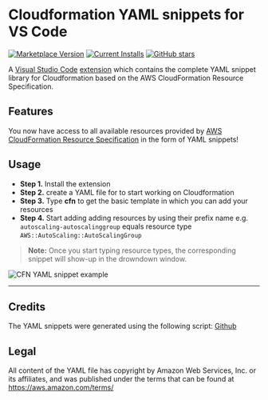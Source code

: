 # Cloudformation YAML snippets for VS Code

[![Marketplace Version](https://vsmarketplacebadge.apphb.com/version/dsteenman.cloudformation-yaml-snippets.svg 'Current Release')](https://marketplace.visualstudio.com/items?itemName=dsteenman.cloudformation-yaml-snippets)
[![Current Installs](https://vsmarketplacebadge.apphb.com/installs-short/dsteenman.cloudformation-yaml-snippets.svg 'Currently Installed')](https://marketplace.visualstudio.com/items?itemName=dsteenman.cloudformation-yaml-snippets)
[![GitHub stars](https://img.shields.io/github/stars/dsteenman/cloudformation-yaml-snippets.svg?style=social)](https://github.com/dsteenman/cloudformation-yaml-snippets)

A [Visual Studio Code](https://code.visualstudio.com/) [extension](https://marketplace.visualstudio.com/items?itemName=dsteenman.cloudformation-yaml-snippets) which contains the complete YAML snippet library for Cloudformation based on the AWS CloudFormation Resource Specification.

## Features

You now have access to all available resources provided by [AWS CloudFormation Resource Specification](https://docs.aws.amazon.com/AWSCloudFormation/latest/UserGuide/cfn-resource-specification.html) in the form of YAML snippets! 

## Usage

* **Step 1.** Install the extension
* **Step 2.** create a YAML file for to start working on Cloudformation
* **Step 3.** Type **cfn** to get the basic template in which you can add your resources
* **Step 4.** Start adding adding resources by using their prefix name e.g. ```autoscaling-autoscalinggroup``` equals resource type ```AWS::AutoScaling::AutoScalingGroup```

> **Note:** Once you start typing resource types, the corresponding snippet will show-up in the drowndown window.

![CFN YAML snippet example](https://raw.githubusercontent.com/dsteenman/cloudformation-yaml-snippets/master/images/cfn-yaml-snippet-example.gif)

---

## Credits

The YAML snippets were generated using the following script: [Github](https://github.com/mikegchambers/cfn-yaml-snippet)

## Legal

All content of the YAML file has copyright by Amazon Web Services, Inc. or its
affiliates, and was published under the terms that can be found at
https://aws.amazon.com/terms/

[Resource Types Reference]: http://docs.aws.amazon.com/AWSCloudFormation/latest/UserGuide/aws-template-resource-type-ref.html
